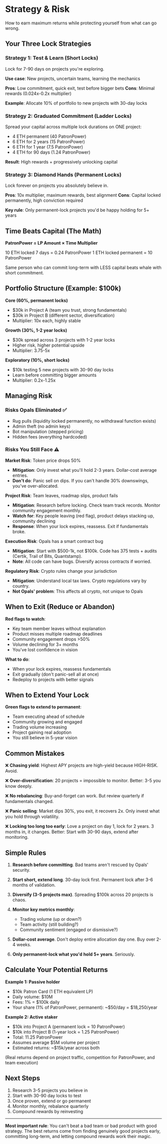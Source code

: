 # Strategy & Risk

How to earn maximum returns while protecting yourself from what can go wrong.

## Your Three Lock Strategies

### Strategy 1: Test & Learn (Short Locks)

Lock for 7-90 days on projects you're exploring.

**Use case**: New projects, uncertain teams, learning the mechanics

**Pros**: Low commitment, quick exit, test before bigger bets
**Cons**: Minimal rewards (0.024x-0.2x multiplier)

**Example**: Allocate 10% of portfolio to new projects with 30-day locks

### Strategy 2: Graduated Commitment (Ladder Locks)

Spread your capital across multiple lock durations on ONE project:
- 4 ETH permanent (40 PatronPower)
- 6 ETH for 2 years (15 PatronPower)
- 6 ETH for 1 year (7.5 PatronPower)
- 4 ETH for 90 days (1.24 PatronPower)

**Result**: High rewards + progressively unlocking capital

### Strategy 3: Diamond Hands (Permanent Locks)

Lock forever on projects you absolutely believe in.

**Pros**: 10x multiplier, maximum rewards, best alignment
**Cons**: Capital locked permanently, high conviction required

**Key rule**: Only permanent-lock projects you'd be happy holding for 5+ years

## Time Beats Capital (The Math)

**PatronPower = LP Amount × Time Multiplier**

10 ETH locked 7 days = 0.24 PatronPower
1 ETH locked permanent = 10 PatronPower

Same person who can commit long-term with LESS capital beats whale with short commitment.

## Portfolio Structure (Example: $100k)

**Core (60%, permanent locks)**
- $30k in Project A (team you trust, strong fundamentals)
- $30k in Project B (different sector, diversification)
- Multiplier: 10x each, highly stable

**Growth (30%, 1-2 year locks)**
- $30k spread across 3 projects with 1-2 year locks
- Higher risk, higher potential upside
- Multiplier: 3.75-5x

**Exploratory (10%, short locks)**
- $10k testing 5 new projects with 30-90 day locks
- Learn before committing bigger amounts
- Multiplier: 0.2x-1.25x

## Managing Risk

### Risks Opals Eliminated ✅
- Rug pulls (liquidity locked permanently, no withdrawal function exists)
- Admin theft (no admin keys)
- Bot manipulation (stepped pricing)
- Hidden fees (everything hardcoded)

### Risks You Still Face ⚠️

**Market Risk**: Token price drops 50%
- **Mitigation**: Only invest what you'll hold 2-3 years. Dollar-cost average entries.
- **Don't do**: Panic sell on dips. If you can't handle 30% downswings, you've over-allocated.

**Project Risk**: Team leaves, roadmap slips, product fails
- **Mitigation**: Research before locking. Check team track records. Monitor community engagement monthly.
- **Watch for**: Key people leaving (red flag), product delays stacking up, community declining
- **Response**: When your lock expires, reassess. Exit if fundamentals broke.

**Execution Risk**: Opals has a smart contract bug
- **Mitigation**: Start with $500-1k, not $100k. Code has 375 tests + audits (Certik, Trail of Bits, Quantstamp).
- **Note**: All code can have bugs. Diversify across contracts if worried.

**Regulatory Risk**: Crypto rules change your jurisdiction
- **Mitigation**: Understand local tax laws. Crypto regulations vary by country.
- **Not Opals' problem**: This affects all crypto, not unique to Opals

## When to Exit (Reduce or Abandon)

**Red flags to watch**:
- Key team member leaves without explanation
- Product misses multiple roadmap deadlines
- Community engagement drops >50%
- Volume declining for 3+ months
- You've lost confidence in vision

**What to do**:
- When your lock expires, reassess fundamentals
- Exit gradually (don't panic-sell all at once)
- Redeploy to projects with better signals

## When to Extend Your Lock

**Green flags to extend to permanent**:
- Team executing ahead of schedule
- Community growing and engaged
- Trading volume increasing
- Project gaining real adoption
- You still believe in 5-year vision

## Common Mistakes

❌ **Chasing yield**: Highest APY projects are high-yield because HIGH-RISK. Avoid.

❌ **Over-diversification**: 20 projects = impossible to monitor. Better: 3-5 you know deeply.

❌ **No rebalancing**: Buy-and-forget can work. But review quarterly if fundamentals changed.

❌ **Panic selling**: Market dips 30%, you exit, it recovers 2x. Only invest what you hold through volatility.

❌ **Locking too long too early**: Love a project on day 1, lock for 2 years. 3 months in, it changes. Better: Start with 30-90 days, extend after monitoring.

## Simple Rules

1. **Research before committing**. Bad teams aren't rescued by Opals' security.

2. **Start short, extend long**. 30-day lock first. Permanent lock after 3-6 months of validation.

3. **Diversify (3-5 projects max)**. Spreading $100k across 20 projects is chaos.

4. **Monitor key metrics monthly**:
   - Trading volume (up or down?)
   - Team activity (still building?)
   - Community sentiment (engaged or dismissive?)

5. **Dollar-cost average**. Don't deploy entire allocation day one. Buy over 2-4 weeks.

6. **Only permanent-lock what you'd hold 5+ years**. Seriously.

## Calculate Your Potential Returns

**Example 1: Passive holder**
- $10k Patron Card (1 ETH equivalent LP)
- Daily volume: $10M
- Fees: 1% = $100k daily
- Your share (1% of PatronPower, permanent): ~$50/day = $18,250/year

**Example 2: Active staker**
- $10k into Project A (permanent lock = 10 PatronPower)
- $10k into Project B (1-year lock = 1.25 PatronPower)
- Total: 11.25 PatronPower
- Assumes average $5M volume per project
- Estimated returns: ~$15k/year across both

(Real returns depend on project traffic, competition for PatronPower, and team execution)

## Next Steps

1. Research 3-5 projects you believe in
2. Start with 30-90 day locks to test
3. Once proven, extend or go permanent
4. Monitor monthly, rebalance quarterly
5. Compound rewards by reinvesting

---

**Most important rule**: You can't beat a bad team or bad product with good strategy. The best returns come from finding genuinely good projects early, committing long-term, and letting compound rewards work their magic.
